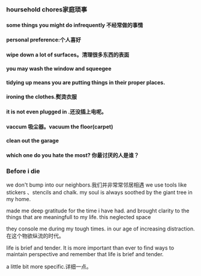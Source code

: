 ### hoursehold chores家庭琐事
#### some things you might do infrequently 不经常做的事情
#### personal preference:个人喜好
#### wipe down a lot of surfaces。清理很多东西的表面
#### you may wash the window and squeegee
#### tidying up means you are putting things in their proper places.
#### ironing the clothes.熨烫衣服
#### it is not even plugged in .还没插上电呢。
#### vaccum 吸尘器。vacuum the floor(carpet)
#### clean out the garage
#### which one do you hate the most? 你最讨厌的人是谁？


### Before i die
we don't bump into our neighbors.我们并非常常邻居相遇
we use tools like stickers 、stencils and chalk.
my soul is always soothed by the giant tree in my home.

made me deep gratitude for the time i have had.
and brought clarity to the things that are meaningfull to my life.
this neglected space

they console me during my tough times.
 in our age of increasing distraction.在这个物欲纵流的时代。
 
 life is brief and tender.
 It is more important than ever to find ways to maintain perspective and remember that life is brief and tender.
 
a little bit more specific.详细一点。

